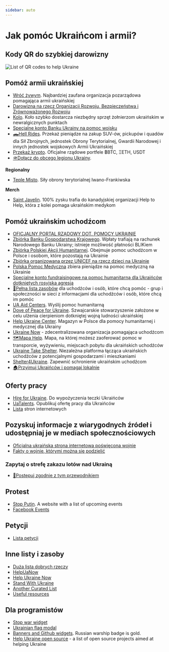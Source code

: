 ```yaml
---
sidebar: auto
---
```

# Jak pomóc Ukraińcom i armii?
## Kody QR do szybkiej darowizny
![List of QR codes to help Ukraine](https://cdn.earthroulette.com/help-ukraine/QR.png)
## Pomóż armii ukraińskiej
  - [Wróć żywym](https://savelife.in.ua/en/donate/). Najbardziej zaufana organizacja pozarządowa pomagająca armii ukraińskiej
  - [Darowizna na rzecz Organizacji Rozwoju, Bezpieczeństwa i Zrównoważonego Rozwoju](https://odss.ee/blog/help-ukraine)
  - [Kolo](https://koloua.com/en/). Koło szybko dostarcza niezbędny sprzęt żołnierzom ukraińskim w newralgicznych punktach
  - [Specjalne konto Banku Ukrainy na pomoc wojsku](https://bank.gov.ua/en/news/all/natsionalniy-bank-vidkriv-spetsrahunok-dlya-zboru-koshtiv-na-potrebi-armiyi)
  - [🛻Hell Rides](https://pekelnitachky.com/en). Przekaż pieniądze na zakup SUV-ów, pickupów i quadów dla Sił Zbrojnych, jednostek Obrony Terytorialnej, Gwardii Narodowej i innych jednostek wojskowych Armii Ukraińskiej
  - [Przekaż krypto](https://twitter.com/Ukraine/status/1497594592438497282). Oficjalne rządowe portfele ฿BTC, ΞETH, USDT
  - [🪖Dołącz do obcego legionu Ukrainy](https://www.ukrinform.net/rubric-ato/3415272-how-to-join-international-legion-to-defend-ukraine-algorithm.html).


**Regionalny**
- [Teple Misto](https://warm.if.ua/uk/projects/support_for_the_territorial_defense_forces). Siły obrony terytorialnej Iwano-Frankiwska

**Merch**
- [Saint Javelin](https://www.saintjavelin.com/). 100% zysku trafia do kanadyjskiej organizacji Help to Help, która z kolei pomaga ukraińskim medykom

## Pomóż ukraińskim uchodźcom
- [OFICJALNY PORTAL RZĄDOWY DOT. POMOCY UKRAINIE](https://pomagamukrainie.gov.pl)
- [Zbiórka Banku Gospodarstwa Krajowego](https://www.bgk.pl/aktualnosc/bgk-we-wspolpracy-z-narodowym-bankiem-ukrainy-otworzyl-specjalny-rachunek-do-wplat-na-pomoc-dla-ukrainy/?p=&cHash=4dfc5390e8db954dcdb87177d91ed7b0). Wpłaty trafiają na rachunek Narodowego Banku Ukrainy; istnieje możliwość płatności BLIKiem
- [Zbiórka Polskiej Akcji Humanitarnej](https://www.siepomaga.pl/pah-ukraina). Obejmuje pomoc uchodźcom w Polsce i osobom, które pozostają na Ukrainie
- [Zbiórka organizowana przez UNICEF na rzecz dzieci na Ukrainie](https://unicef.pl/chce-pomoc/nasze-akcje/pomoc-dla-ukrainy)
- [Polska Pomoc Medyczna](https://pmm.org.pl/chce-pomoc) zbiera pieniądze na pomoc medyczną na Ukrainie
- [Specjalne konto fundraisingowe na pomoc humanitarną dla Ukraińców dotkniętych rosyjską agresją](https://bank.gov.ua/en/news/all/natsionalniy-bank-vidkriv-rahunok-dlya-gumanitarnoyi-dopomogi-ukrayintsyam-postrajdalim-vid-rosiyskoyi-agresiyi)
- [📄Pełna lista zasobów](https://docs.google.com/document/d/e/2PACX-1vTjRW9pjBPA9lBjZDm6FOH1EXrxRMrnHkYnkjdZ15DjEUamyOd3nNVW47jyBHo5rKHcvF73xbmURthV/pub) dla uchodźców i osób, które chcą pomóc - grup i społeczności w sieci z informacjami dla uchodźców i osób, które chcą im pomóc
- [UA Aid Centers](https://ua-aid-centers.com/). Wyślij pomoc humanitarną
- [Dove of Peace for Ukraine](https://www.doveofpeace.ch/en). Szwajcarskie stowarzyszenie założone w celu ulżenia cierpieniom dotkniętej wojną ludności ukraińskiej
- [Help Ukraine Center](https://helpukraine.center/). Magazyn w Polsce dla pomocy humanitarnej i medycznej dla Ukrainy
- [Ukraine Now](https://www.ukrainenow.org/#googtrans(uk|en)) - zdecentralizowana organizacja pomagająca uchodźcom
- [🗺️Mapa Help](https://mapahelp.me/). Mapa, na której możesz zaoferować pomoc w transporcie, wyżywieniu, miejscach pobytu dla ukraińskich uchodźców
- [Ukraine Take Shelter](https://www.ukrainetakeshelter.com/). Niezależna platforma łącząca ukraińskich uchodźców z potencjalnymi gospodarzami i mieszkaniami
- [Shelter4Ukraine](https://sites.google.com/view/shelterforukraine/home). Zapewnić schronienie ukraińskim uchodźcom
- [🏠Przyjmuj Ukraińców i pomagaj lokalnie](https://supportukrainenow.org/refuge-for-ukrainians)



## Oferty pracy
- [Hire for Ukraine](https://hireforukraine.org/). Do wypożyczenia teczki Ukraińców
- [UaTalents](https://www.uatalents.com/). Opublikuj ofertę pracy dla Ukraińców
- [Lista](https://hireforukraine.org/helpful-resources) stron internetowych

## Pozyskuj informacje z wiarygodnych źródeł i udostępniaj je w mediach społecznościowych
- [Oficjalna ukraińska strona internetowa poświęcona wojnie](https://war.ukraine.ua/)
- [Fakty o wojnie, którymi można się podzielić](https://www.weareukraine.info/)
### Zapytaj o strefę zakazu lotów nad Ukrainą
- [📃Postępuj zgodnie z tym przewodnikiem](https://supportukrainenow.org/post-on-social-media/post-1-request-no-fly-zone)


## Protest
- [Stop Putin](https://www.stopputin.net/). A website with a list of upcoming events
- [Facebook Events](https://www.facebook.com/search/events/?q=ukraine)


## Petycji
- [Lista petycji](https://supportukrainenow.org/translate-and-share-this/jak-pomc-ukrainie-znajdujc-si-poza-jej-granicami#c720867424994a4f88cc943299f800ec)

## Inne listy i zasoby
- [Duża lista dobrych rzeczy](https://supportukrainenow.org/translate-and-share-this/jak-pomc-ukrainie-znajdujc-si-poza-jej-granicami)
- [HelpUaNow](https://www.helpuanow.org/)
- [Help Ukraine Now](https://helpukrainenow.info/)
- [Stand With Ukraine](https://standforukraine.com/)
- [Another Curated List](https://github.com/dkuznetsov/help-ukraine)
- [Useful resources](https://github.com/EU-UA-Help/ua-help)

## Dla programistów
- [Stop war widget](https://github.com/ukraine-not-war/stop-war)
- [Ukrainian flag modal](https://github.com/hejny/Ukraine)
- [Banners and Github widgets](https://github.com/vshymanskyy/StandWithUkraine). Russian warship badge is gold.
- [Help Ukraine open source](https://github.com/petrussola/help-ukraine-open-source) - a list of open source projects aimed at helping Ukraine
